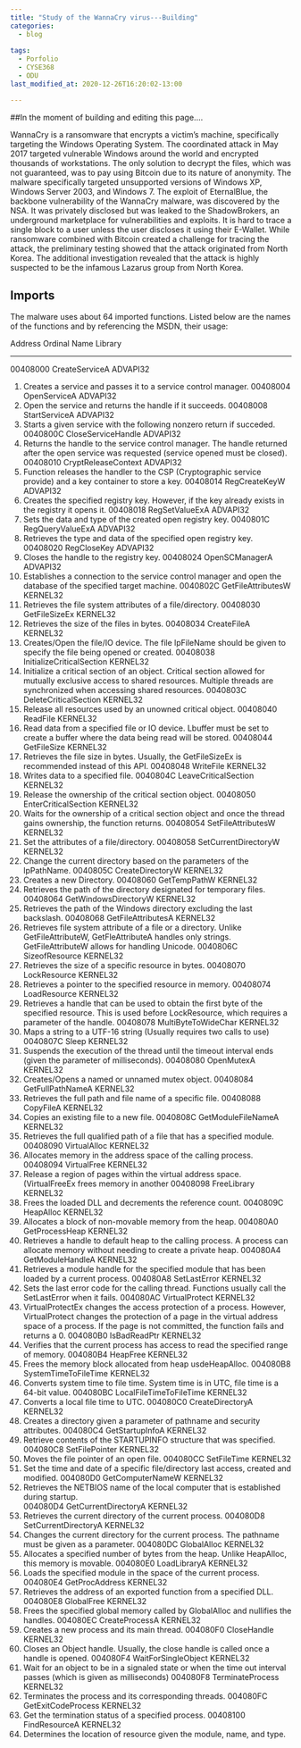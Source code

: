 ```yaml
---
title: "Study of the WannaCry virus---Building"
categories:
  - blog
  
tags:
  - Porfolio
  - CYSE368
  - ODU
last_modified_at: 2020-12-26T16:20:02-13:00

---
```


##In the moment of building and editing this page....


WannaCry is a ransomware that encrypts a victim’s machine, specifically targeting the Windows Operating System. The coordinated attack in May 2017 targeted vulnerable Windows around the world and encrypted thousands of workstations. The only solution to decrypt the files, which was not guaranteed, was to pay using Bitcoin due to its nature of anonymity. The malware specifically targeted unsupported versions of Windows XP, Windows Server 2003, and Windows 7. The exploit of EternalBlue, the backbone vulnerability of the WannaCry malware, was discovered by the NSA. It was privately disclosed but was leaked to the ShadowBrokers, an underground marketplace for vulnerabilities and exploits. It is hard to trace a single block to a user unless the user discloses it using their E-Wallet. While ransomware combined with Bitcoin created a challenge for tracing the attack, the preliminary testing showed that the attack originated from North Korea. The additional investigation revealed that the attack is highly suspected to be the infamous Lazarus group from North Korea. 

## Imports
The malware uses about 64 imported functions. Listed below are the names of the functions and by referencing the MSDN, their usage: 

Address          Ordinal Name                      Library
-------  ------- ----                      -------
00408000         CreateServiceA            ADVAPI32
1)    Creates a service and passes it to a service control manager.
00408004         OpenServiceA              ADVAPI32
2)    Open the service and returns the handle if it succeeds.
00408008         StartServiceA             ADVAPI32
3)    Starts a given service with the following nonzero return if succeded.
0040800C         CloseServiceHandle        ADVAPI32
4)    Returns the handle to the service control manager. The handle returned after the open service was requested (service opened must be closed).
00408010         CryptReleaseContext       ADVAPI32
5)    Function releases the handler to the CSP (Cryptographic service provide) and a key container to store a key.
00408014         RegCreateKeyW             ADVAPI32
6)    Creates the specified registry key. However, if the key already exists in the registry it opens it.
00408018         RegSetValueExA            ADVAPI32
7)    Sets the data and type of the created open registry key.
0040801C         RegQueryValueExA          ADVAPI32
8)    Retrieves the type and data of the specified open registry key.
00408020         RegCloseKey               ADVAPI32
9)    Closes the handle to the registry key.
00408024         OpenSCManagerA            ADVAPI32
10) Establishes a connection to the service control manager and open the database of the specified target machine.
0040802C         GetFileAttributesW        KERNEL32
11) Retrieves the file system attributes of a file/directory.
00408030         GetFileSizeEx             KERNEL32
12) Retrieves the size of the files in bytes.
00408034         CreateFileA               KERNEL32
13) Creates/Open the file/IO device. The file lpFileName should be given to specify the file being opened or created.
00408038         InitializeCriticalSection KERNEL32
14) Initialize a critical section of an object. Critical section allowed for mutually exclusive access to shared resources. Multiple threads are synchronized when accessing shared resources.
0040803C         DeleteCriticalSection     KERNEL32
15) Release all resources used by an unowned critical object.
00408040         ReadFile                  KERNEL32
16)  Read data from a specified file or IO device. Lbuffer must be set to create a buffer where the data being read will be stored.
00408044         GetFileSize               KERNEL32
17) Retrieves the file size in bytes. Usually, the GetFileSizeEx is recommended instead of this API.
00408048         WriteFile                 KERNEL32
18) Writes data to a specified file.
0040804C         LeaveCriticalSection      KERNEL32
19) Release the ownership of the critical section object.
00408050         EnterCriticalSection      KERNEL32
20) Waits for the ownership of a critical section object and once the thread gains ownership, the function returns.
00408054         SetFileAttributesW        KERNEL32
21) Set the attributes of a file/directory.
00408058         SetCurrentDirectoryW      KERNEL32
22) Change the current directory based on the parameters of the lpPathName.
0040805C         CreateDirectoryW          KERNEL32
23) Creates a new Directory.
00408060         GetTempPathW              KERNEL32
24)  Retrieves the path of the directory designated for temporary files.
00408064         GetWindowsDirectoryW      KERNEL32
25) Retrieves the path of the Windows directory excluding the last backslash.
00408068         GetFileAttributesA        KERNEL32
26) Retrieves file system attribute of a file or a directory. Unlike GetFileAttributeW, GetFleAttributeA handles only strings. GetFileAttributeW allows for handling Unicode.
0040806C         SizeofResource            KERNEL32
27) Retrieves the size of a specific resource in bytes.
00408070         LockResource              KERNEL32
28) Retrieves a pointer to the specified resource in memory.
00408074         LoadResource              KERNEL32
29)  Retrieves a handle that can be used to obtain the first byte of the specified resource. This is used before LockResource, which requires a parameter of the handle.
00408078         MultiByteToWideChar       KERNEL32
30) Maps a string to a UTF-16 string (Usually requires two calls to use)
0040807C         Sleep                     KERNEL32
31) Suspends the execution of the thread until the timeout interval ends (given the parameter of milliseconds).
00408080         OpenMutexA                KERNEL32
32) Creates/Opens a named or unnamed mutex object.
00408084         GetFullPathNameA          KERNEL32
33) Retrieves the full path and file name of a specific file.
00408088         CopyFileA                 KERNEL32
34) Copies an existing file to a new file.
0040808C         GetModuleFileNameA        KERNEL32
35) Retrieves the full qualified path of a file that has a specified module.
00408090         VirtualAlloc              KERNEL32
36) Allocates memory in the address space of the calling process.
00408094         VirtualFree               KERNEL32
37)  Release a region of pages within the virtual address space. (VirtualFreeEx frees memory in another
00408098         FreeLibrary               KERNEL32
38) Frees the loaded DLL and decrements the reference count.
0040809C         HeapAlloc                 KERNEL32
39) Allocates a block of non-movable memory from the heap.
004080A0         GetProcessHeap            KERNEL32
40) Retrieves a handle to default heap to the calling process. A process can allocate memory without needing to create a private heap. 
004080A4         GetModuleHandleA          KERNEL32
41) Retrieves a module handle for the specified module that has been loaded by a current process.
004080A8         SetLastError              KERNEL32
42)  Sets the last error code for the calling thread. Functions usually call the SetLastError when it fails.
004080AC         VirtualProtect            KERNEL32
43) VirtualProtectEx changes the access protection of a process. However, VirtualProtect changes the protection of a page in the virtual address space of a process. If the page is not committed, the function fails and returns a 0.
004080B0         IsBadReadPtr              KERNEL32
44) Verifies that the current process has access to read the specified range of memory.
004080B4         HeapFree                  KERNEL32
45) Frees the memory block allocated from heap usdeHeapAlloc.
004080B8         SystemTimeToFileTime      KERNEL32
46) Converts system time to file time. System time is in UTC, file time is a 64-bit value.
004080BC         LocalFileTimeToFileTime   KERNEL32
47) Converts a local file time to UTC.
004080C0         CreateDirectoryA          KERNEL32
48) Creates a directory given a parameter of pathname and security attributes.
004080C4         GetStartupInfoA           KERNEL32
49) Retrieve contents of the STARTUPINFO structure that was specified.
004080C8         SetFilePointer            KERNEL32
50) Moves the file pointer of an open file.
004080CC         SetFileTime               KERNEL32
51) Set the time and date of a specific file/directory last access, created and modified.
004080D0         GetComputerNameW          KERNEL32
52) Retrieves the NETBIOS name of the local computer that is established during startup.  
004080D4         GetCurrentDirectoryA      KERNEL32
53) Retrieves the current directory of the current process.
004080D8         SetCurrentDirectoryA      KERNEL32
54) Changes the current directory for the current process. The pathname must be given as a parameter.
004080DC         GlobalAlloc               KERNEL32
55) Allocates a specified number of bytes from the heap. Unlike HeapAlloc, this memory is movable.
004080E0         LoadLibraryA              KERNEL32
56) Loads the specified module in the space of the current process.
004080E4         GetProcAddress            KERNEL32
57) Retrieves the address of an exported function from a specified DLL.
004080E8         GlobalFree                KERNEL32
58) Frees the specified global memory called by GlobalAlloc and nullifies the handles.
004080EC         CreateProcessA            KERNEL32
59) Creates a new process and its main thread.
004080F0         CloseHandle               KERNEL32
60) Closes an Object handle. Usually, the close handle is called once a handle is opened.
004080F4         WaitForSingleObject       KERNEL32
61) Wait for an object to be in a signaled state or when the time out interval passes (which is given as milliseconds)
004080F8         TerminateProcess          KERNEL32
62) Terminates the process and its corresponding threads.
004080FC         GetExitCodeProcess        KERNEL32
63) Get the termination status of a specified process.
00408100         FindResourceA             KERNEL32
64) Determines the location of resource given the module, name, and type.
